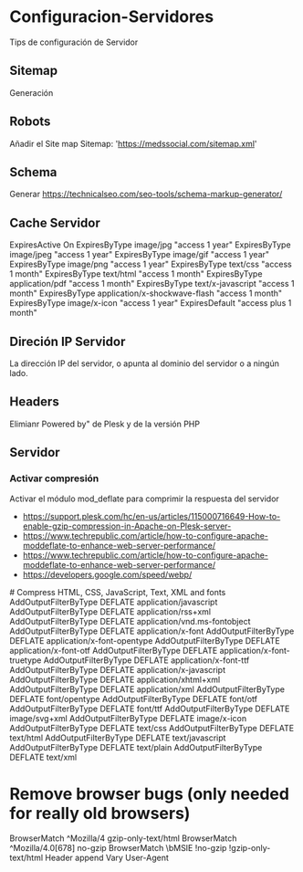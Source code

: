 # Configuracion-Servidores
Tips de configuración de Servidor


## Sitemap
Generación

## Robots
Añadir el Site map Sitemap: 'https://medssocial.com/sitemap.xml'

## Schema
Generar https://technicalseo.com/seo-tools/schema-markup-generator/

## Cache Servidor
<IfModule mod_expires.c>
  ExpiresActive On
  ExpiresByType image/jpg "access 1 year"
  ExpiresByType image/jpeg "access 1 year"
  ExpiresByType image/gif "access 1 year"
  ExpiresByType image/png "access 1 year"
  ExpiresByType text/css "access 1 month"
  ExpiresByType text/html "access 1 month"
  ExpiresByType application/pdf "access 1 month"
  ExpiresByType text/x-javascript "access 1 month"
  ExpiresByType application/x-shockwave-flash "access 1 month"
  ExpiresByType image/x-icon "access 1 year"
  ExpiresDefault "access plus 1 month"
</IfModule>

## Direción IP Servidor
La dirección IP del servidor, o apunta al dominio del servidor o a ningún lado.

## Headers
Elimianr Powered by" de Plesk y de la versión PHP

## Servidor
### Activar compresión
Activar el módulo mod_deflate para comprimir la respuesta del servidor
- https://support.plesk.com/hc/en-us/articles/115000716649-How-to-enable-gzip-compression-in-Apache-on-Plesk-server-
- https://www.techrepublic.com/article/how-to-configure-apache-moddeflate-to-enhance-web-server-performance/
- https://www.techrepublic.com/article/how-to-configure-apache-moddeflate-to-enhance-web-server-performance/
- https://developers.google.com/speed/webp/


<IfModule mod_deflate.c>
  # Compress HTML, CSS, JavaScript, Text, XML and fonts
  AddOutputFilterByType DEFLATE application/javascript
  AddOutputFilterByType DEFLATE application/rss+xml
  AddOutputFilterByType DEFLATE application/vnd.ms-fontobject
  AddOutputFilterByType DEFLATE application/x-font
  AddOutputFilterByType DEFLATE application/x-font-opentype
  AddOutputFilterByType DEFLATE application/x-font-otf
  AddOutputFilterByType DEFLATE application/x-font-truetype
  AddOutputFilterByType DEFLATE application/x-font-ttf
  AddOutputFilterByType DEFLATE application/x-javascript
  AddOutputFilterByType DEFLATE application/xhtml+xml
  AddOutputFilterByType DEFLATE application/xml
  AddOutputFilterByType DEFLATE font/opentype
  AddOutputFilterByType DEFLATE font/otf
  AddOutputFilterByType DEFLATE font/ttf
  AddOutputFilterByType DEFLATE image/svg+xml
  AddOutputFilterByType DEFLATE image/x-icon
  AddOutputFilterByType DEFLATE text/css
  AddOutputFilterByType DEFLATE text/html
  AddOutputFilterByType DEFLATE text/javascript
  AddOutputFilterByType DEFLATE text/plain
  AddOutputFilterByType DEFLATE text/xml

  # Remove browser bugs (only needed for really old browsers)
  BrowserMatch ^Mozilla/4 gzip-only-text/html
  BrowserMatch ^Mozilla/4\.0[678] no-gzip
  BrowserMatch \bMSIE !no-gzip !gzip-only-text/html
  Header append Vary User-Agent
</IfModule>
